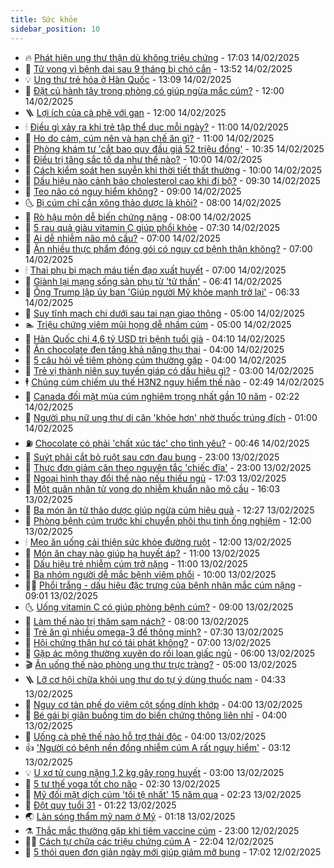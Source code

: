 ```yaml
---
title: Sức khỏe
sidebar_position: 10
---
```


<!-- vnexpress-suc-khoe:START -->
- 🔥 [Phát hiện ung thư thận dù không triệu chứng](https://vnexpress.net/phat-hien-ung-thu-than-du-khong-trieu-chung-4849633.html) - 17:03 14/02/2025
- 🥰 [Tử vong vì bệnh dại sau 9 tháng bị chó cắn](https://vnexpress.net/tu-vong-vi-benh-dai-sau-9-thang-bi-cho-can-4849711.html) - 13:52 14/02/2025
- 💡 [Ung thư trẻ hóa ở Hàn Quốc](https://vnexpress.net/ung-thu-tre-hoa-o-han-quoc-4849704.html) - 13:09 14/02/2025
- 🤗 [Đặt củ hành tây trong phòng có giúp ngừa mắc cúm?](https://vnexpress.net/dat-cu-hanh-tay-trong-phong-co-giup-ngua-mac-cum-4849447.html) - 12:00 14/02/2025
- 🪜 [Lợi ích của cà phê với gan](https://vnexpress.net/loi-ich-cua-ca-phe-voi-gan-4849411.html) - 12:00 14/02/2025
- 🕯 [Điều gì xảy ra khi trẻ tập thể dục mỗi ngày?](https://vnexpress.net/dieu-gi-xay-ra-khi-tre-tap-the-duc-moi-ngay-4849583.html) - 11:00 14/02/2025
- 🤭 [Ho do cảm, cúm nên và hạn chế ăn gì?](https://vnexpress.net/ho-do-cam-cum-nen-va-han-che-an-gi-4849561.html) - 11:00 14/02/2025
- 👀 [Phòng khám tư &#39;cắt bao quy đầu giá 52 triệu đồng&#39;](https://vnexpress.net/phong-kham-tu-cat-bao-quy-dau-gia-52-trieu-dong-4849636.html) - 10:35 14/02/2025
- 🌋 [Điều trị tăng sắc tố da như thế nào?](https://vnexpress.net/dieu-tri-tang-sac-to-da-nhu-the-nao-4849619.html) - 10:00 14/02/2025
- 🫶 [Cách kiểm soát hen suyễn khi thời tiết thất thường](https://vnexpress.net/cach-kiem-soat-hen-suyen-khi-thoi-tiet-that-thuong-4849590.html) - 10:00 14/02/2025
- 🦆 [Dấu hiệu nào cảnh báo cholesterol cao khi đi bộ?](https://vnexpress.net/dau-hieu-nao-canh-bao-cholesterol-cao-khi-di-bo-4849449.html) - 09:30 14/02/2025
- 🚀 [Teo não có nguy hiểm không?](https://vnexpress.net/teo-nao-co-nguy-hiem-khong-4849457.html) - 09:00 14/02/2025
- 🌜 [Bị cúm chỉ cần xông thảo dược là khỏi?](https://vnexpress.net/bi-cum-chi-can-xong-thao-duoc-la-khoi-4849375.html) - 08:00 14/02/2025
- 🧰 [Rò hậu môn dễ biến chứng nặng](https://vnexpress.net/ro-hau-mon-de-bien-chung-nang-4849365.html) - 08:00 14/02/2025
- 💫 [5 rau quả giàu vitamin C giúp phổi khỏe](https://vnexpress.net/5-rau-qua-giau-vitamin-c-giup-phoi-khoe-4849539.html) - 07:30 14/02/2025
- 🌝 [Ai dễ nhiễm não mô cầu?](https://vnexpress.net/ai-de-nhiem-nao-mo-cau-4849535.html) - 07:00 14/02/2025
- 🗽 [Ăn nhiều thực phẩm đóng gói có nguy cơ bệnh thận không?](https://vnexpress.net/an-nhieu-thuc-pham-dong-goi-co-nguy-co-benh-than-khong-4849441.html) - 07:00 14/02/2025
- 🕯 [Thai phụ bị mạch máu tiền đạo xuất huyết](https://vnexpress.net/thai-phu-bi-mach-mau-tien-dao-xuat-huyet-4849417.html) - 07:00 14/02/2025
- 🦅 [Giành lại mạng sống sản phụ từ &#39;tử thần&#39;](https://vnexpress.net/gianh-lai-mang-song-san-phu-tu-tu-than-4849534.html) - 06:41 14/02/2025
- 🦆 [Ông Trump lập ủy ban &#39;Giúp người Mỹ khỏe mạnh trở lại&#39;](https://vnexpress.net/ong-trump-lap-uy-ban-giup-nguoi-my-khoe-manh-tro-lai-4849496.html) - 06:33 14/02/2025
- 🎊 [Suy tĩnh mạch chi dưới sau tai nạn giao thông](https://vnexpress.net/suy-tinh-mach-chi-duoi-sau-tai-nan-giao-thong-4849430.html) - 05:00 14/02/2025
- 🏊 [Triệu chứng viêm mũi họng dễ nhầm cúm](https://vnexpress.net/trieu-chung-viem-mui-hong-de-nham-cum-4849144.html) - 05:00 14/02/2025
- 📝 [Hàn Quốc chi 4,6 tỷ USD trị bệnh tuổi già](https://vnexpress.net/han-quoc-chi-4-6-ty-usd-tri-benh-tuoi-gia-4849418.html) - 04:10 14/02/2025
- 💯 [Ăn chocolate đen tăng khả năng thụ thai](https://vnexpress.net/an-chocolate-den-tang-kha-nang-thu-thai-4849419.html) - 04:00 14/02/2025
- 🌊 [5 câu hỏi về tiêm phòng cúm thường gặp](https://vnexpress.net/5-cau-hoi-ve-tiem-phong-cum-thuong-gap-4849111.html) - 04:00 14/02/2025
- 🚀 [Trẻ vị thành niên suy tuyến giáp có dấu hiệu gì?](https://vnexpress.net/tre-vi-thanh-nien-suy-tuyen-giap-co-dau-hieu-gi-4849407.html) - 03:00 14/02/2025
- 🕴 [Chủng cúm chiếm ưu thế H3N2 nguy hiểm thế nào](https://vnexpress.net/chung-cum-chiem-uu-the-h3n2-nguy-hiem-the-nao-4849083.html) - 02:49 14/02/2025
- 🗽 [Canada đối mặt mùa cúm nghiêm trọng nhất gần 10 năm](https://vnexpress.net/canada-doi-mat-mua-cum-nghiem-trong-nhat-gan-10-nam-4849398.html) - 02:22 14/02/2025
- 🎡 [Người phụ nữ ung thư di căn &#39;khỏe hơn&#39; nhờ thuốc trúng đích](https://vnexpress.net/nguoi-phu-nu-ung-thu-di-can-khoe-hon-nho-thuoc-trung-dich-4849037.html) - 01:00 14/02/2025
- ⛽️ [Chocolate có phải &#39;chất xúc tác&#39; cho tình yêu?](https://vnexpress.net/tai-sao-chocolate-la-chat-xuc-tac-cho-tinh-yeu-4849306.html) - 00:46 14/02/2025
- 🦆 [Suýt phải cắt bỏ ruột sau cơn đau bụng](https://vnexpress.net/suyt-phai-cat-bo-ruot-sau-con-dau-bung-4849273.html) - 23:00 13/02/2025
- 🤩 [Thực đơn giảm cân theo nguyên tắc &#39;chiếc đĩa&#39;](https://vnexpress.net/thuc-don-giam-can-theo-nguyen-tac-chiec-dia-4848369.html) - 23:00 13/02/2025
- 🦒 [Ngoại hình thay đổi thế nào nếu thiếu ngủ](https://vnexpress.net/ngoai-hinh-thay-doi-the-nao-neu-thieu-ngu-4848871.html) - 17:03 13/02/2025
- 💫 [Một quân nhân tử vong do nhiễm khuẩn não mô cầu](https://vnexpress.net/mot-quan-nhan-tu-vong-do-nhiem-khuan-nao-mo-cau-4849299.html) - 16:03 13/02/2025
- 🐘 [Ba món ăn từ thảo dược giúp ngừa cúm hiệu quả](https://vnexpress.net/ba-mon-an-tu-thao-duoc-giup-ngua-cum-hieu-qua-4848670.html) - 12:27 13/02/2025
- 🚀 [Phòng bệnh cúm trước khi chuyển phôi thụ tinh ống nghiệm](https://vnexpress.net/phong-benh-cum-truoc-khi-chuyen-phoi-thu-tinh-ong-nghiem-4849188.html) - 12:00 13/02/2025
- 🕯 [Mẹo ăn uống cải thiện sức khỏe đường ruột](https://vnexpress.net/meo-an-uong-cai-thien-suc-khoe-duong-ruot-4848676.html) - 12:00 13/02/2025
- 🦏 [Món ăn chay nào giúp hạ huyết áp?](https://vnexpress.net/mon-an-chay-nao-giup-ha-huyet-ap-4849197.html) - 11:00 13/02/2025
- 🦄 [Dấu hiệu trẻ nhiễm cúm trở nặng](https://vnexpress.net/dau-hieu-tre-nhiem-cum-tro-nang-4849098.html) - 11:00 13/02/2025
- 🦒 [Ba nhóm người dễ mắc bệnh viêm phổi](https://vnexpress.net/ba-nhom-nguoi-de-mac-benh-viem-phoi-4849107.html) - 10:00 13/02/2025
- 👨‍🏫 [Phổi trắng - dấu hiệu đặc trưng của bệnh nhân mắc cúm nặng](https://vnexpress.net/phoi-trang-dau-hieu-dac-trung-cua-benh-nhan-mac-cum-nang-4848406.html) - 09:01 13/02/2025
- 🌜 [Uống vitamin C có giúp phòng bệnh cúm?](https://vnexpress.net/uong-vitamin-c-co-giup-phong-benh-cum-4849096.html) - 09:00 13/02/2025
- 🚀 [Làm thế nào trị thâm sạm nách?](https://vnexpress.net/lam-the-nao-tri-tham-sam-nach-4849053.html) - 08:00 13/02/2025
- 💃 [Trẻ ăn gì nhiều omega-3 để thông minh?](https://vnexpress.net/tre-an-gi-nhieu-omega-3-de-thong-minh-4849017.html) - 07:30 13/02/2025
- 💯 [Hội chứng thận hư có tái phát không?](https://vnexpress.net/hoi-chung-than-hu-co-tai-phat-khong-4849051.html) - 07:00 13/02/2025
- 🤔 [Gặp ác mộng thường xuyên do rối loạn giấc ngủ](https://vnexpress.net/gap-ac-mong-thuong-xuyen-do-roi-loan-giac-ngu-4849000.html) - 06:00 13/02/2025
- 🎬 [Ăn uống thế nào phòng ung thư trực tràng?](https://vnexpress.net/an-uong-the-nao-phong-ung-thu-truc-trang-4849030.html) - 05:00 13/02/2025
- 🪜 [Lỡ cơ hội chữa khỏi ung thư do tự ý dùng thuốc nam](https://vnexpress.net/lo-co-hoi-chua-khoi-ung-thu-do-tu-y-dung-thuoc-nam-4848719.html) - 04:33 13/02/2025
- 🦣 [Nguy cơ tàn phế do viêm cột sống dính khớp](https://vnexpress.net/nguy-co-tan-phe-do-viem-cot-song-dinh-khop-4848961.html) - 04:00 13/02/2025
- 🧐 [Bé gái bị giãn buồng tim do biến chứng thông liên nhĩ](https://vnexpress.net/be-gai-bi-gian-buong-tim-do-bien-chung-thong-lien-nhi-4848960.html) - 04:00 13/02/2025
- 🤡 [Uống cà phê thế nào hỗ trợ thải độc](https://vnexpress.net/uong-ca-phe-the-nao-ho-tro-thai-doc-4848928.html) - 04:00 13/02/2025
- 👍 [&#39;Người có bệnh nền đồng nhiễm cúm A rất nguy hiểm&#39;](https://vnexpress.net/nguoi-co-benh-nen-dong-nhiem-cum-a-rat-nguy-hiem-4848529.html) - 03:12 13/02/2025
- 💡 [U xơ tử cung nặng 1,2 kg gây rong huyết](https://vnexpress.net/u-xo-tu-cung-nang-1-2-kg-gay-rong-huyet-4848952.html) - 03:00 13/02/2025
- 💯 [5 tư thế yoga tốt cho não](https://vnexpress.net/5-tu-the-yoga-tot-cho-nao-4848903.html) - 02:30 13/02/2025
- 🧠 [Mỹ đối mặt dịch cúm &#39;tồi tệ nhất&#39; 15 năm qua](https://vnexpress.net/my-doi-mat-dich-cum-toi-te-nhat-15-nam-qua-4848933.html) - 02:23 13/02/2025
- 🎡 [Đột quỵ tuổi 31](https://vnexpress.net/dot-quy-tuoi-31-4848899.html) - 01:22 13/02/2025
- 🌏 [Làn sóng thẩm mỹ nam ở Mỹ](https://vnexpress.net/lan-song-tham-my-nam-o-my-4848868.html) - 01:18 13/02/2025
- ⚗️ [Thắc mắc thường gặp khi tiêm vaccine cúm](https://vnexpress.net/thac-mac-thuong-gap-khi-tiem-vaccine-cum-4848578.html) - 23:00 12/02/2025
- 👨‍🏫 [Cách tự chữa các triệu chứng cúm A](https://vnexpress.net/dieu-tri-trieu-chung-cum-nhu-the-nao-4848446.html) - 22:04 12/02/2025
- 🤖 [5 thói quen đơn giản ngày mới giúp giảm mỡ bụng](https://vnexpress.net/5-thoi-quen-don-gian-ngay-moi-giup-giam-mo-bung-4848223.html) - 17:02 12/02/2025<!-- vnexpress-suc-khoe:END -->
